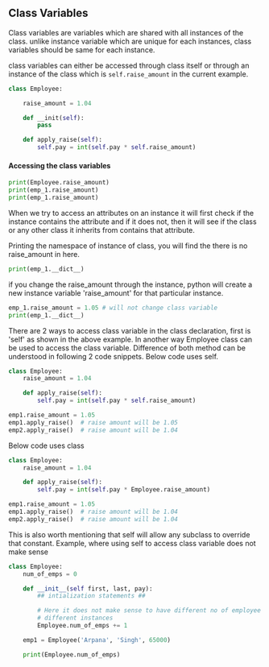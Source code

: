 ## Class Variables
Class variables are variables which are shared with all instances of the
class. unlike instance variable which are unique for each instances, class
variables should be same for each instance.

class variables can either be accessed through class itself or through
an instance of the class which is `self.raise_amount` in the current example.

```python
class Employee:

    raise_amount = 1.04

    def __init(self):
        pass

    def apply_raise(self):
        self.pay = int(self.pay * self.raise_amount)
```
#### Accessing the class variables
```python
print(Employee.raise_amount)
print(emp_1.raise_amount)
print(emp_1.raise_amount)
```
When we try to access an attributes on an instance it will first check
if the instance contains the attribute and if it does not, then it will
see if the class or any other class it inherits from contains that
attribute.

Printing the namespace of instance of class, you will find the there is
no raise_amount in here.
```python
print(emp_1.__dict__)
```
if you change the raise_amount through the instance, python will create a
new instance variable 'raise_amount' for that particular instance.
```python
emp_1.raise_amount = 1.05 # will not change class variable
print(emp_1.__dict__)
```
There are 2 ways to access class variable in the class declaration, first is
'self' as shown in the above example. In another way Employee class can be
used to access the class variable. Difference of both method can be understood
in following 2 code snippets. Below code uses self.
```python
class Employee:
    raise_amount = 1.04

    def apply_raise(self):
        self.pay = int(self.pay * self.raise_amount)

emp1.raise_amount = 1.05
emp1.apply_raise()  # raise amount will be 1.05
emp2.apply_raise()  # raise amount will be 1.04
```
Below code uses class
```python
class Employee:
    raise_amount = 1.04

    def apply_raise(self):
        self.pay = int(self.pay * Employee.raise_amount)

emp1.raise_amount = 1.05
emp1.apply_raise()  # raise amount will be 1.04
emp2.apply_raise()  # raise amount will be 1.04
```
This is also worth mentioning that self will allow any subclass to override
that constant.
Example, where using self to access class variable does not make sense
```python
class Employee:
    num_of_emps = 0

    def __init__(self first, last, pay):
        ## intialization statements ##

        # Here it does not make sense to have different no of employee for
        # different instances
        Employee.num_of_emps += 1

    emp1 = Employee('Arpana', 'Singh', 65000)

    print(Employee.num_of_emps)
```
